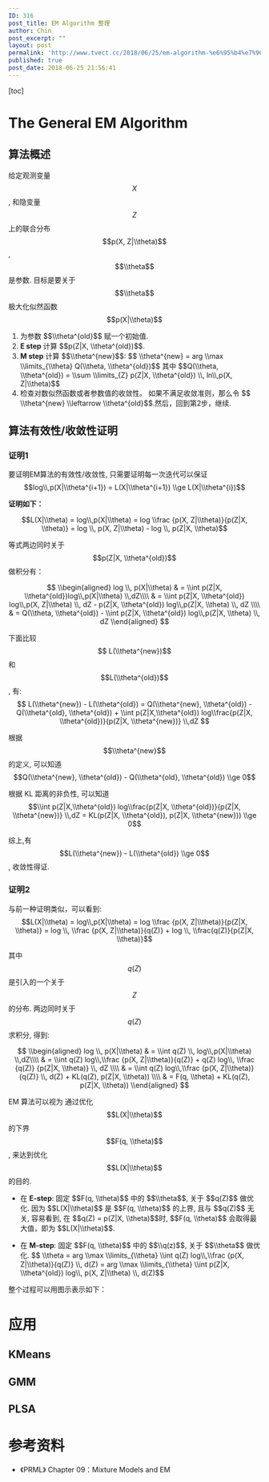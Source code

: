 ```yaml
---
ID: 316
post_title: EM Algorithm 整理
author: Chin
post_excerpt: ""
layout: post
permalink: 'http://www.tvect.cc/2018/06/25/em-algorithm-%e6%95%b4%e7%90%86/'
published: true
post_date: 2018-06-25 21:56:41
---
```

[toc]

<h1>The General EM Algorithm</h1>

<h2>算法概述</h2>

给定观测变量 $$X$$, 和隐变量 $$Z$$ 上的联合分布 $$p(X, Z|\\theta)$$, $$\\theta$$是参数. 目标是要关于$$\\theta$$极大化似然函数$$p(X|\\theta)$$

<ol>
<li>为参数 $$\\theta^{old}$$ 赋一个初始值.</li>
<li><strong>E step</strong>
计算 $$p(Z|X, \\theta^{old})$$.</li>
<li><strong>M step</strong>
计算 $$\\theta^{new}$$: $$ \\theta^{new} = arg \\max \\limits_{\\theta} Q(\\theta, \\theta^{old})$$
其中 $$Q(\\theta, \\theta^{old}) = \\sum \\limits_{Z} p(Z|X, \\theta^{old}) \\, ln\\,p(X, Z|\\theta)$$</li>
<li>检查对数似然函数或者参数值的收敛性。
如果不满足收敛准则，那么令 $$ \\theta^{new} \\leftarrow \\theta^{old}$$.然后，回到第2步，继续.</li>
</ol>

<h2>算法有效性/收敛性证明</h2>

<h3>证明1</h3>

要证明EM算法的有效性/收敛性, 只需要证明每一次迭代可以保证 $$log\\,p(X|\\theta^{i+1}) = L(X|\\theta^{i+1}) \\ge L(X|\\theta^{i})$$

<strong>证明如下：</strong>

$$L(X|\\theta) = log\\,p(X|\\theta) = log \\frac {p(X, Z|\\theta)}{p(Z|X, \\theta)} = log \\, p(X, Z|\\theta) - log \\, p(Z|X, \\theta)$$

等式两边同时关于$$p(Z|X, \\theta^{old})$$做积分有：

$$
\\begin{aligned}
log \\, p(X|\\theta) & = \\int p(Z|X, \\theta^{old})log\\,p(X|\\theta) \\,dZ\\\\
& = \\int p(Z|X, \\theta^{old}) log\\,p(X, Z|\\theta) \\, dZ - p(Z|X, \\theta^{old}) log\\,p(Z|X, \\theta) \\, dZ \\\\
& = Q(\\theta, \\theta^{old}) - \\int p(Z|X, \\theta^{old}) log\\,p(Z|X, \\theta) \\, dZ
\\end{aligned}
$$

下面比较 $$ L(\\theta^{new})$$ 和 $$L(\\theta^{old})$$, 有:
$$
L(\\theta^{new}) - L(\\theta^{old}) = Q(\\theta^{new}, \\theta^{old}) - Q(\\theta^{old}, \\theta^{old}) + \\int p(Z|X,\\theta^{old}) log\\frac{p(Z|X, \\theta^{old})}{p(Z|X, \\theta^{new})} \\,dZ
$$

根据 $$\\theta^{new}$$的定义, 可以知道 $$Q(\\theta^{new}, \\theta^{old}) - Q(\\theta^{old}, \\theta^{old}) \\ge 0$$

根据 KL 距离的非负性, 可以知道 $$\\int p(Z|X,\\theta^{old}) log\\frac{p(Z|X, \\theta^{old})}{p(Z|X, \\theta^{new})} \\,dZ = KL(p(Z|X, \\theta^{old}), p(Z|X, \\theta^{new})) \\ge 0$$

综上,有 $$L(\\theta^{new}) - L(\\theta^{old}) \\ge 0$$, 收敛性得证.

<h3>证明2</h3>

与前一种证明类似，可以看到:
$$L(X|\\theta) = log\\,p(X|\\theta) = log \\frac {p(X, Z|\\theta)}{p(Z|X, \\theta)} = log \\, \\frac {p(X, Z|\\theta)}{q(Z)} + log \\, \\frac{q(Z)}{p(Z|X, \\theta)}$$

其中 $$q(Z)$$ 是引入的一个关于 $$Z$$ 的分布. 两边同时关于 $$q(Z)$$ 求积分, 得到:

$$
\\begin{aligned}
log \\, p(X|\\theta) & = \\int q(Z) \\, log\\,p(X|\\theta) \\,dZ\\\\
& = \\int q(Z) log\\,\\frac {p(X, Z|\\theta)}{q(Z)} + q(Z) log\\, \\frac {q(Z)} {p(Z|X, \\theta)} \\, dZ \\\\
& = \\int q(Z) log\\,\\frac {p(X, Z|\\theta)}{q(Z)} \\, d(Z) + KL(q(Z), p(Z|X, \\theta)) \\\\
& = F(q, \\theta) + KL(q(Z), p(Z|X, \\theta))
\\end{aligned}
$$

EM 算法可以视为 通过优化 $$L(X|\\theta)$$ 的下界 $$F(q, \\theta)$$, 来达到优化 $$L(X|\\theta)$$ 的目的.

<ul>
<li>在 <strong>E-step</strong>: 固定 $$F(q, \\theta)$$ 中的 $$\\theta$$, 关于 $$q(Z)$$ 做优化.
因为 $$L(X|\\theta)$$ 是 $$F(q, \\theta)$$ 的上界, 且与 $$q(Z)$$ 无关, 容易看到, 在 $$q(Z) = p(Z|X, \\theta)$$时, $$F(q, \\theta)$$ 会取得最大值，即为 $$L(X|\\theta)$$.</p></li>
<li><p>在 <strong>M-step</strong>: 固定 $$F(q, \\theta)$$ 中的 $$\\q(z)$$, 关于 $$\\theta$$ 做优化.
$$ \\theta = arg \\max \\limits_{\\theta} \\int q(Z) log\\,\\frac {p(X, Z|\\theta)}{q(Z)} \\, d(Z) = arg \\max \\limits_{\\theta} \\int p(Z|X, \\theta^{old}) log\\, p(X, Z|\\theta) \\, d(Z)$$</p></li>
</ul>

<p>整个过程可以用图示表示如下：
<img src="http://www.tvect.cc/wp-content/uploads/2018/06/em-mm.png" alt="" />

<h1>应用</h1>

<h2>KMeans</h2>

<h2>GMM</h2>

<h2>PLSA</h2>

<h1>参考资料</h1>

<ul>
<li>《PRML》 Chapter 09：Mixture Models and EM</li>
</ul>